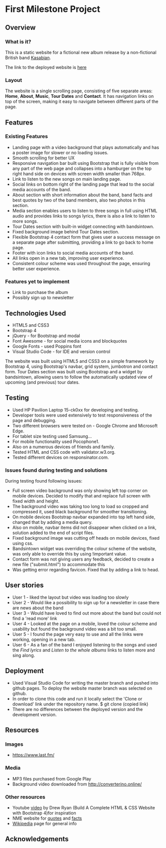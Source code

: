 # First Milestone Project

## Overview

### What is it?

This is a static website for a fictional new album release by a non-fictional British band  [Kasabian](https://en.wikipedia.org/wiki/Kasabian "Kasabian Wiki").

The link to the deployed website is [here](https://kilokilo12.github.io/first-milestone-project/)

### Layout

The website is a single scrolling page, consisting of five separate areas: **Home**, **About**, **Music**, **Tour Dates** and **Contact**. It has navigation links on top of the screen, making it easy to navigate between different parts of the page.


## Features

### Existing Features

* Landing page with a video background that plays automatically and has a poster image for slower or no loading issues.
* Smooth scrolling for better UX
* Responsive navigation bar built using Bootstrap that is fully visible from any part of the web page and collapses into a hamburger on the top right hand side on devices with screen width smaller than 768px. 
* Link to listen to the new songs on main landing page.
* Social links on bottom right of the landing page that lead to the social media accounts of the band.
* About section with short information about the band, band facts and best quotes by two of the band members, also two photos in this section.
* Media section enables users to listen to three songs in full using HTML audio and provides links to songs lyrics, there is also a link to listen to more songs.
* Tour Dates section with built-in widget connecting with bandsintown.
* Fixed background image behind Tour Dates section.
* Flexible Bootstrap 4 contact form that gives user a success message on a separate page after submitting, providing a link to go back to home page.
* Footer with icon links to social media accounts of the band.
* All links open in a new tab, improving user experience.
* Consistent colour scheme was used throughout the page, ensuring better user experience.


### Features yet to implement

* Link to purchase the album
* Possibly sign up to newsletter


## Technologies Used

- HTML5 and CSS3
- Bootstrap 4
- jQuery - for Bootstrap and modal
- Font Awesome - for social media icons and blockquotes
- Google Fonts - used Poppins font
- Visual Studio Code - for IDE and version control

The website was built using HTML5 and CSS3 on a simple framework by Bootstrap 4, using Bootstrap's navbar, grid system, jumbotron and contact form.
Tour Dates section was built using Bootstrap and a widget by bandsintown, allowing users to follow the automatically updated view of upcoming (and previous) tour dates.



## Testing

- Used HP Pavilion Laptop 15-ck0xx for developing and testing. 
- Developer tools were used extensively to test responsiveness of the page and debugging.
- Two different browsers were tested on - Google Chrome and Microsoft Edge.
- For tablet size testing used Samsung...
- For mobile functionality used Pocophone1.
- Also on a numerous devices of friends and family.
- Tested HTML and CSS code with validator.w3.org.
- Tested different devices on responsinator.com.


### Issues found during testing and solutions

During testing found following issues:
- Full screen video background was only showing left top corner on mobile devices. Decided to modify that and replace full screen with fixed width and height.
- The background video was taking too long to load so cropped and compressed it, used black background for smoother transitioning.
- On mobile devices Bootstrap navbar expanded into top left hand side, changed that by adding a media query.
- Also on mobile, navbar items did not disappear when clicked on a link, solution added to the end of script files.
- Fixed background image was cutting off heads on mobile devices, fixed using css.
- Bandsintown widget was overriding the colour scheme of the website, was only able to override this by using !important value.
- Contact form was not giving users any feedback, decided to create a new file ("submit.html") to accommodate this
- Was getting error regarding favicon. Fixed that by adding a link to head.


## User stories

- User 1 - liked the layout but video was loading too slowly
- User 2 - Would like a possibility to sign up for a newsletter in case there are news about the band
- User 3 - Would have loved to find out more about the band but could not find a 'read more' link
- User 4 - Looked at the page on a mobile, loved the colour scheme and usability but found the background video was a bit too small.
- User 5 - I found the page very easy to use and all the links were working, opening in a new tab.
- User 6 - As a fan of the band I enjoyed listening to the songs and used the *Find lyrics* and *Listen to the whole albums* links to listen more and sing along.


## Deployment

* Used Visual Studio Code for writing the master branch and pushed into github pages. To deploy the website master branch was selected on github.
* In order to clone this code and run it locally select the 'Clone or download' link under the repository name.
$ git clone (copied link)
* There are no differences between the deployed version and the development version.


## Resources

### Images
- <https://www.last.fm/>


### Media
- MP3 files purchased from Google Play
- Background video downloaded from <http://converterino.online/>


### Other resources

* Youtube [video](https://youtu.be/V_lAhqLXT9A) by Drew Ryan (Build A Complete HTML & CSS Website with Bootstrap 4)for inspiration
* NME website for [quotes](https://www.nme.com/photos/kasabian-29-of-tom-and-serge-s-most-hilarious-boasts-1411450) and [facts](https://www.nme.com/photos/50-geeky-facts-you-might-not-know-about-kasabian-1404688)
* [Wikipedia](https://en.wikipedia.org/wiki/Kasabian) page for general info


## Acknowledgements